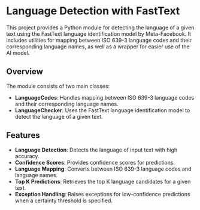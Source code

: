 # Language Detection with FastText

This project provides a Python module for detecting the language of a given text using the FastText language identification model by Meta-Facebook. It includes utilities for mapping between ISO 639-3 language codes and their corresponding language names, as well as a wrapper for easier use of the AI model.

## Overview

The module consists of two main classes:

- **LanguageCodes**: Handles mapping between ISO 639-3 language codes and their corresponding language names.
- **LanguageChecker**: Uses the FastText language identification model to detect the language of a given text.


## Features

- **Language Detection**: Detects the language of input text with high accuracy.
- **Confidence Scores**: Provides confidence scores for predictions.
- **Language Mapping**: Converts between ISO 639-3 language codes and language names.
- **Top K Predictions**: Retrieves the top K language candidates for a given text.
- **Exception Handling**: Raises exceptions for low-confidence predictions when a certainty threshold is specified.

